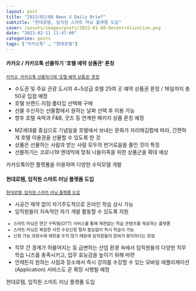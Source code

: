```yaml
---
layout: post
title: "2023/02/08 News X Daily Brief"
subtitle: "현대로템, 임직원 스마트 러닝 플랫폼 도입"
cover: /assets/images/posts/2022-01-08-Decentralization.png
date: "2023-02-11 11:47:00"
categories: posts
tags: ["카카오톡" , "현대로템"]
---
```


<div class="row">
    <div class="col-9">
        <h4>카카오 / 카카오톡 선물하기 '호텔 예약 상품관' 론칭</h4>
        <small><a href="https://www.kakaocorp.com/page/detail/9889">카카오, 카카오톡 선물하기에 '호텔 예약 상품권' 론칭</a></small>
        <ul>
            <li>수도권 및 주요 관광 도시의 4~5성급 호텔 25여 곳 예약 상품권 론칭 / 16일까지 총 50곳 입점 예정</li>
            <li>호텔 브랜드∙지점∙룸타입 선택해 구매</li>
            <li>선물 수신자는 선물함에서 원하는 날짜 선택 후 이용 가능</li>
            <li>향후 호텔 숙박과 F&B, 굿즈 등 연계한 패키지 상품 론칭 예정</li>
        </ul>
        <ul>
            <li>MZ세대를 중심으로 기념일을 호텔에서 보내는 문화가 자리매김함에 따라, 간편하게 호텔 이용권을 선물할 수 있도록 한 것</li>
            <li>상품은 선물하는 사람과 받는 사람 모두의 번거로움을 줄인 것이 특징</li>
            <li>선물하기는 코로나19 엔데믹에 맞춰 나들이족을 위한 상품군을 확대 예상</li>
        </ul>
    </div>
    <div class="col-3">
        <p>
            카카오톡이란 플랫폼을 이용하여 다양한 수익모델 개발
        </p>
    </div>
</div>
<div class="row">
    <div class="col-9">
        <h4>현대로템, 임직원 스마트 러닝 플랫폼 도입</h4>
        <small><a href="https://www.hyundai.co.kr/news/CONT0000000000076263">현대로템, 임직원 스마트 러닝 플랫폼 도입</a></small>
        <ul>
            <li>시공간 제약 없이 자기주도적으로 온라인 학습 상시 가능</li>
            <li>임직원들이 지속적인 자기 개발 활동할 수 있도록 지원</li>
        </ul>
        <small>
            <ul>
                <li>스마트 러닝은 연간 구독형(OTT) 서비스를 통해 제한없는 학습 콘텐츠를 제공하는 플랫폼</li>
                <li>스마트 러닝은 복잡한 사전 수강신청 절차 필요없이 즉시 학습이 가능</li>
                <li>신청 가능 과정수에 제한을 두지 않기 때문에 임직원들의 참여가 용이하다는 장점</li>
            </ul>
        </small>
        <ul>
            <li>직무 간 경계가 허물어지는 등 급변하는 산업 환경 속에서 임직원들의 다양한 직무 학습 니즈를 충족시키고, 업무 효능감을 높이기 위해 마련</li>
            <li>언제든지 원하는 시점과 장소에서 즉시 강의를 수강할 수 있는 모바일 애플리케이션(Application) 서비스도 곧 확장 시행될 예정</li>
        </ul>
    </div>
    <div class="col-3">
        <p>
            현대로템, 임직원 스마트 러닝 플랫폼 도입
        </p>
    </div>
</div>
